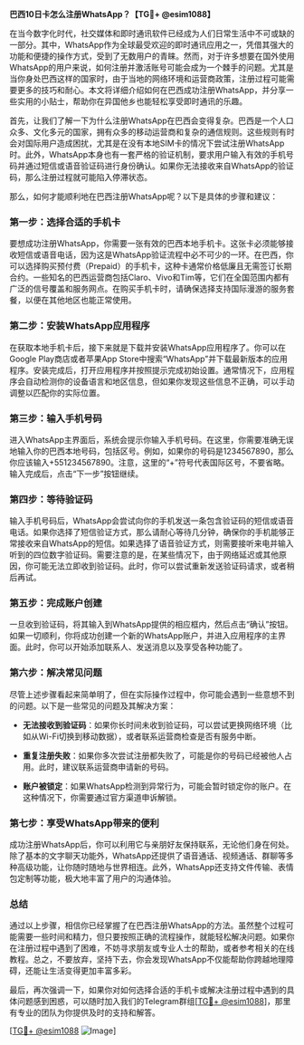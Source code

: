 **巴西10日卡怎么注册WhatsApp？【TG💪+ @esim1088】**

在当今数字化时代，社交媒体和即时通讯软件已经成为人们日常生活中不可或缺的一部分。其中，WhatsApp作为全球最受欢迎的即时通讯应用之一，凭借其强大的功能和便捷的操作方式，受到了无数用户的青睐。然而，对于许多想要在国外使用WhatsApp的用户来说，如何注册并激活账号可能会成为一个棘手的问题。尤其是当你身处巴西这样的国家时，由于当地的网络环境和运营商政策，注册过程可能需要更多的技巧和耐心。本文将详细介绍如何在巴西成功注册WhatsApp，并分享一些实用的小贴士，帮助你在异国他乡也能轻松享受即时通讯的乐趣。

首先，让我们了解一下为什么注册WhatsApp在巴西会变得复杂。巴西是一个人口众多、文化多元的国家，拥有众多的移动运营商和复杂的通信规则。这些规则有时会对国际用户造成困扰，尤其是在没有本地SIM卡的情况下尝试注册WhatsApp时。此外，WhatsApp本身也有一套严格的验证机制，要求用户输入有效的手机号码并通过短信或语音验证码进行身份确认。如果你无法接收来自WhatsApp的验证码，那么注册过程就可能陷入停滞状态。

那么，如何才能顺利地在巴西注册WhatsApp呢？以下是具体的步骤和建议：

### **第一步：选择合适的手机卡**
要想成功注册WhatsApp，你需要一张有效的巴西本地手机卡。这张卡必须能够接收短信或语音电话，因为这是WhatsApp验证流程中必不可少的一环。在巴西，你可以选择购买预付费（Prepaid）的手机卡，这种卡通常价格低廉且无需签订长期合约。一些知名的巴西运营商包括Claro、Vivo和Tim等，它们在全国范围内都有广泛的信号覆盖和服务网点。在购买手机卡时，请确保选择支持国际漫游的服务套餐，以便在其他地区也能正常使用。

### **第二步：安装WhatsApp应用程序**
在获取本地手机卡后，接下来就是下载并安装WhatsApp应用程序了。你可以在Google Play商店或者苹果App Store中搜索“WhatsApp”并下载最新版本的应用程序。安装完成后，打开应用程序并按照提示完成初始设置。通常情况下，应用程序会自动检测你的设备语言和地区信息，但如果你发现这些信息不正确，可以手动调整以匹配你的实际位置。

### **第三步：输入手机号码**
进入WhatsApp主界面后，系统会提示你输入手机号码。在这里，你需要准确无误地输入你的巴西本地号码，包括区号。例如，如果你的号码是1234567890，那么你应该输入+551234567890。注意，这里的“+”符号代表国际区号，不要省略。输入完成后，点击“下一步”按钮继续。

### **第四步：等待验证码**
输入手机号码后，WhatsApp会尝试向你的手机发送一条包含验证码的短信或语音电话。如果你选择了短信验证方式，那么请耐心等待几分钟，确保你的手机能够正常接收来自WhatsApp的短信。如果选择了语音验证方式，则需要接听来电并输入听到的四位数字验证码。需要注意的是，在某些情况下，由于网络延迟或其他原因，你可能无法立即收到验证码。此时，你可以尝试重新发送验证码请求，或者稍后再试。

### **第五步：完成账户创建**
一旦收到验证码，将其输入到WhatsApp提供的相应框内，然后点击“确认”按钮。如果一切顺利，你将成功创建一个新的WhatsApp账户，并进入应用程序的主界面。此时，你可以开始添加联系人、发送消息以及享受各种功能了。

### **第六步：解决常见问题**
尽管上述步骤看起来简单明了，但在实际操作过程中，你可能会遇到一些意想不到的问题。以下是一些常见的问题及其解决方案：

- **无法接收到验证码**：如果你长时间未收到验证码，可以尝试更换网络环境（比如从Wi-Fi切换到移动数据），或者联系运营商检查是否有服务中断。
  
- **重复注册失败**：如果你多次尝试注册都失败了，可能是你的号码已经被他人占用。此时，建议联系运营商申请新的号码。

- **账户被锁定**：如果WhatsApp检测到异常行为，可能会暂时锁定你的账户。在这种情况下，你需要通过官方渠道申诉解锁。

### **第七步：享受WhatsApp带来的便利**
成功注册WhatsApp后，你可以利用它与亲朋好友保持联系，无论他们身在何处。除了基本的文字聊天功能外，WhatsApp还提供了语音通话、视频通话、群聊等多种高级功能，让你随时随地与世界相连。此外，WhatsApp还支持文件传输、表情包定制等功能，极大地丰富了用户的沟通体验。

### **总结**
通过以上步骤，相信你已经掌握了在巴西注册WhatsApp的方法。虽然整个过程可能需要一些时间和精力，但只要按照正确的流程操作，就能轻松解决问题。如果你在注册过程中遇到了困难，不妨寻求朋友或专业人士的帮助，或者参考相关的在线教程。总之，不要放弃，坚持下去，你会发现WhatsApp不仅能帮助你跨越地理障碍，还能让生活变得更加丰富多彩。

最后，再次强调一下，如果你对如何选择合适的手机卡或解决注册过程中遇到的具体问题感到困惑，可以随时加入我们的Telegram群组[[TG💪+ @esim1088](https://t.me/s/esim1088)]，那里有专业的团队为你提供及时的支持和解答。

[[TG💪+ @esim1088](https://t.me/s/esim1088) ![Image](https://i.postimg.cc/4NQfJmqS/Snipaste-2025-05-13-00-14-12.png)]
